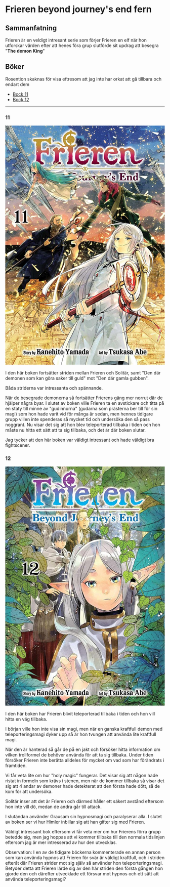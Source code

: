 # Frieren beyond journey's end fern

## Sammanfatning

Frieren är en veldigt intresant serie som förjer Frieren en elf när hon utforskar värden efter att henes föra grup slutförde sit updrag att besegra "**The demon King**"

## Böker

Rosention skaknas för visa eftresom att jag inte har orkat att gå tillbara och endart dem

* [Bock 11](https://)
* [Bock 12](https://)

---

### 11


![](assets/20250515_123336_730029.jpg)


I den här boken fortsätter striden mellan Frieren och Solitär, samt "Den där demonen som kan göra saker till guld" mot "Den där gamla gubben".

Båda striderna var intressanta och spännande.

När de besegrade demonerna så fortsätter Frierens gäng mer norrut där de hjälper några byar. I slutet av boken ville Frieren ta en avstickare och titta på en staty till minne av "gudinnorna" (gudarna som prästerna ber till för sin magi) som hon hade varit vid för många år sedan, men hennes tidigare grupp villen inte spenderas så mycket tid och undersöka den så pass noggrant. Nu visar det sig att hon blev teleporterad tillbaka i tiden och hon måste nu hitta ett sätt att ta sig tillbaka, och det är där boken slutar.

Jag tycker att den här boken var väldigt intressant och hade väldigt bra fightscener.

### 12

![](assets/20250515_123302_735060.jpg)

I den här boken har Frieren blivit teleporterad tillbaka i tiden och hon vill hitta en väg tillbaka.

I början ville hon inte visa sin magi, men när en ganska kraftfull demon med teleporteringsmagi dyker upp så är hon tvungen att använda lite kraftfull magi.

När den är hanterad så går de på en jakt och försöker hitta information om vilken trollformel de behöver använda för att ta sig tillbaka. Under tiden försöker Frieren inte berätta alldeles för mycket om vad som har förändrats i framtiden.

Vi får veta lite om hur "holy magic" fungerar. Det visar sig att någon hade ristat in formeln som krävs i stenen, men när de kommer tillbaka så visar det sig att 4 andar av demoner hade detekterat att den första hade dött, så de kom för att undersöka.

Solitär inser att det är Frieren och därmed håller ett säkert avstånd eftersom hon inte vill dö, medan de andra går till attack.

I slutändan använder Grausam sin hypnosmagi och paralyserar alla.
I slutet av boken ser vi hur Himler inbillar sig att han gifter sig med Frieren.

Väldigt intressant bok eftersom vi får veta mer om hur Frierens förra grupp betedde sig, men jag hoppas att vi kommer tillbaka till den normala tidslinjen eftersom jag är mer intresserad av hur den utvecklas.

Observation: I en av de tidigare böckerna kommenterade en annan person som kan använda hypnos att Frieren för svär är väldigt kraftfull, och i striden efteråt där Frieren strider mot sig själv så använder hon teleporteringsmagi. Betyder detta att Frieren lärde sig av den här striden den första gången hon gjorde den och därefter utvecklade ett försvar mot hypnos och ett sätt att använda teleporteringsmagi?
